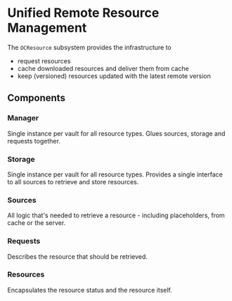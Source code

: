 #  Unified Remote Resource Management

The `OCResource` subsystem provides the infrastructure to
- request resources
- cache downloaded resources and deliver them from cache
- keep (versioned) resources updated with the latest remote version

## Components

### Manager
Single instance per vault for all resource types. Glues sources, storage and requests together.

### Storage
Single instance per vault for all resource types. Provides a single interface to all sources to retrieve and store resources.

### Sources
All logic that's needed to retrieve a resource - including placeholders, from cache or the server.

### Requests
Describes the resource that should be retrieved.

### Resources 
Encapsulates the resource status and the resource itself.
